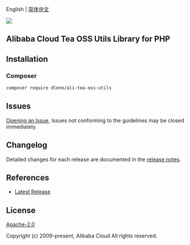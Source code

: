 English | [简体中文](README-CN.md)

![](https://aliyunsdk-pages.alicdn.com/icons/AlibabaCloud.svg)

## Alibaba Cloud Tea OSS Utils Library for PHP

## Installation

### Composer

```bash
composer require dleno/ali-tea-oss-utils
```

## Issues

[Opening an Issue](https://github.com/aliyun/alibabacloud-oss-sdk/issues/new), Issues not conforming to the guidelines may be closed immediately.

## Changelog

Detailed changes for each release are documented in the [release notes](./ChangeLog.txt).

## References

* [Latest Release](https://github.com/aliyun/alibabacloud-oss-sdk)

## License

[Apache-2.0](http://www.apache.org/licenses/LICENSE-2.0)

Copyright (c) 2009-present, Alibaba Cloud All rights reserved.
